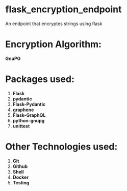 # flask_encryption_endpoint
An endpoint that encryptes strings using flask



# Encryption Algorithm:
**GnuPG**



# Packages used:
1. **Flask**
2. **pydantic**
3. **Flask-Pydantic**
4. **graphene**
5. **Flask-GraphQL**
6. **python-gnupg**
7. **unittest**



# Other Technologies used:
1. **Git**
2. **Github**
3. **Shell**
4. **Docker**
5. **Testing**













